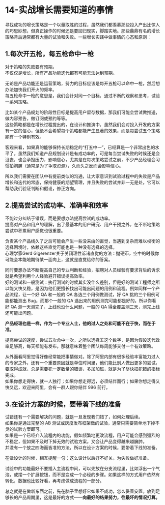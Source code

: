 # 14-实战增长需要知道的事情

寻找成功的增长策略是一个以量取胜的过程，虽然我们都羡慕那些投入产出比惊人的巧思妙想，但真正操作的时候还是要回归现实，脚踏实地。那些鼎鼎有名的增长策略背后通常都有大量的试验和失败。一些增长实践中做事情的心态和原则：

## 1.每次开五枪，每五枪命中一枪

对于策略的失败要有预期。  
不仅仅是增长，所有产品功能迭代都有可能无法达到预期。

无论是产品功能还是运营策略，努力的目标应该是每开五枪可以命中一枪，然后想办法加快我们开火的频率。  
每五枪命中一枪的意思是，我们会针对同一个目标，通过不断的观察和思考，试验一系列策略。  

比如某个产品规划的阶段性目标是提高用户留存数据，那我们可能会尝试做推送，做内容预告，做订阅或预约等等。  
这些策略都是在增长过程提出的，在设计和推演中，虽然我们会对投入开发的方案有一定的信心，但绝不会希望每个策略都能产生显著的效果，而是每尝试五个策略能有一个特别有效。

客观来看，如果真的能够保持长期稳定的“打五中一”，已经算是一个非常出色的水平了。虽然我们知道产品规划设计是有成功率的，可是每当尝试失败的时候还是会沮丧，也会承担压力，影响信心，尤其是在每次策略尝试之前，不少产品经理会习惯拍胸脯（通常是为了争取资源），久而久之反而会影响信心。

所以我们需要在团队中有提前类似的沟通，让大家意识到试验过程中的失败是产品增长和迭代的常态，保持健康的期望管理，并且失败的尝试并非一无是处，它可以帮助我们验证判断和假设，修正方向。

## 2.提高尝试的成功率、准确率和效率

不能过分纠结于错误，而是要想办法提高尝试的成功率。  
提高对产品和用户的理解，出了最基本的用户研究、用户干预之外，在不断地策略尝试中积累用户感觉也很重要。  

负责某个产品线久了之后可能会产生一些没来由的直觉，当遇到复杂而难以权衡的选择困境时，依赖这些直觉可能也是一种没有选择的选择。  
心理学家Gerd Gigerenzer关于关闭理性诉诸直觉的方法：抛硬币，空中的时候你可能会本能地期待某一面向上，这就是直觉给你的答案。

同时要想办法不断提高自己的专业判断和经验，招聘对人员经验有要求背后的诉求就是希望利用个人经验避开错误提高效率。  
好的测试和一般测试：执行测试的时候其实没什么差别，但是好的测试工程师之所以能又快又稳，是因为他们更擅长找出可能出问题的用例和流程。例如同样一个产品流程，让一个好 QA 和一般的 QA 各选三个用例做测试，好 QA 挑的三个用例可能都能测出 Bug，而那个一般的 QA 选出来的用例测完可能都是好的。所以你看好 QA 测一天测完了，上线也没什么问题，一般的 QA 得全覆盖测三天，测完上线还可能出问题。  

**产品经理也是一样，作为一个专业人士，他的过人之处和可能不在于快，而在于准。**

提高尝试的速度，尝试五次命中一次，之所以选择五这个数字，是因为假设迭代效率足够高，每天都能有发布，那就意味着整个团队每周能够交付一个有效策略。

从外面看阿里觉得好像经常能把事情做对。除了阿里内部有很多经验丰富能力过人的专家之外，还有一个重要原因就是单位时间里，他们能比别人做出更多的尝试。  
要取得成就，总是需要犯一定数量的错误，多加加班，就是为了尽快把犯错的指标完成。  
如果你想走得快，就一人独行；如果你想走得远，必须结伴而行；如果你想走得又快又远，欢迎来阿里，会有一群人跟你结伴 996 前行。

## 3.在设计方案的时候，要带着下线的准备

试错还有一个需要解决的问题，就是一旦发现我们错了，如何处理后续。  
如果你是通过完整的 AB 测试或灰度发布框架做的试验，通常只需要简单地下掉不灵的试验方案即可。  
如果是一个已经介入流程内的功能，假如频繁地更改流程，用户可能会感到强烈的不稳定，但如果不及时下掉无效的试验方案，又会让产品变得越来越臃肿。  
并没有一个放之四海而皆准的方法，所以在设计方案的时候，要带着下线的准备。

在做设计的时候，相互提醒一句：这么设计以后好不好关。为失败做好准备。

试验中的功能最好不要插入主流程中间，可以先放在分支流程里，比如浮出一个气泡，或摆一个扩展按钮，而不是变成一个必经的步骤。如果这样的方式用户依然有转化，数据也比较好看，再考虑做成流程的一部分。  

总之就是在做新东西之前，先在脑子里想好它如果不成功，怎么妥善安置。放到足够长的产品周期里，这是最好的方式——**向最好的结果努力，往最坏的情况打算。**